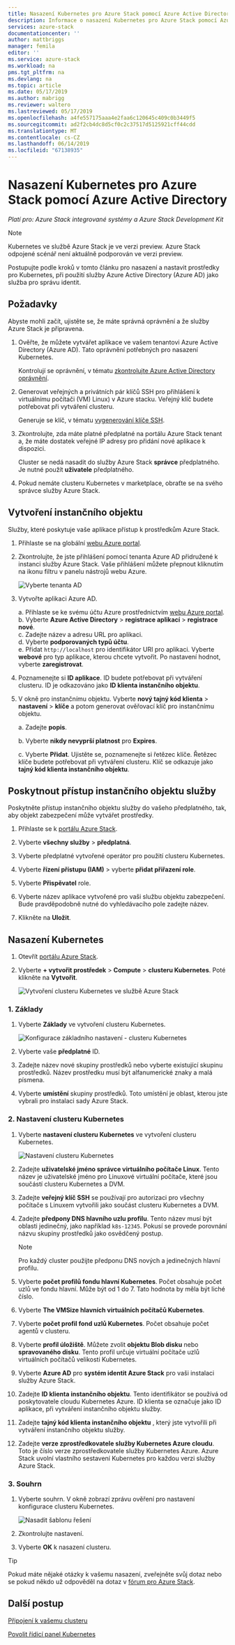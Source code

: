 ```yaml
---
title: Nasazení Kubernetes pro Azure Stack pomocí Azure Active Directory (Azure AD) | Dokumentace Microsoftu
description: Informace o nasazení Kubernetes pro Azure Stack pomocí Azure Active Directory (Azure AD).
services: azure-stack
documentationcenter: ''
author: mattbriggs
manager: femila
editor: ''
ms.service: azure-stack
ms.workload: na
pms.tgt_pltfrm: na
ms.devlang: na
ms.topic: article
ms.date: 05/17/2019
ms.author: mabrigg
ms.reviewer: waltero
ms.lastreviewed: 05/17/2019
ms.openlocfilehash: a4fe557175aaa4e2faa6c120645c409c0b3449f5
ms.sourcegitcommit: ad2f2cb4dc8d5cf0c2c37517d5125921cff44cdd
ms.translationtype: MT
ms.contentlocale: cs-CZ
ms.lasthandoff: 06/14/2019
ms.locfileid: "67138935"
---
```

# <a name="deploy-kubernetes-to-azure-stack-using-azure-active-directory"></a>Nasazení Kubernetes pro Azure Stack pomocí Azure Active Directory

*Platí pro: Azure Stack integrované systémy a Azure Stack Development Kit*

> [!Note]  
> Kubernetes ve službě Azure Stack je ve verzi preview. Azure Stack odpojené scénář není aktuálně podporován ve verzi preview.

Postupujte podle kroků v tomto článku pro nasazení a nastavit prostředky pro Kubernetes, při použití služby Azure Active Directory (Azure AD) jako služba pro správu identit. 

## <a name="prerequisites"></a>Požadavky

Abyste mohli začít, ujistěte se, že máte správná oprávnění a že služby Azure Stack je připravena.

1. Ověřte, že můžete vytvářet aplikace ve vašem tenantovi Azure Active Directory (Azure AD). Tato oprávnění potřebných pro nasazení Kubernetes.

    Kontrolují se oprávnění, v tématu [zkontrolujte Azure Active Directory oprávnění](https://docs.microsoft.com/azure/azure-resource-manager/resource-group-create-service-principal-portal).

1. Generovat veřejných a privátních pár klíčů SSH pro přihlášení k virtuálnímu počítači (VM) Linux) v Azure stacku. Veřejný klíč budete potřebovat při vytváření clusteru.

    Generuje se klíč, v tématu [vygenerování klíče SSH](https://github.com/msazurestackworkloads/acs-engine/blob/master/docs/ssh.md#ssh-key-generation).

1. Zkontrolujte, zda máte platné předplatné na portálu Azure Stack tenant a, že máte dostatek veřejné IP adresy pro přidání nové aplikace k dispozici.

    Cluster se nedá nasadit do služby Azure Stack **správce** předplatného. Je nutné použít **uživatele** předplatného. 

1. Pokud nemáte clusteru Kubernetes v marketplace, obraťte se na svého správce služby Azure Stack.

## <a name="create-a-service-principal"></a>Vytvoření instančního objektu

Služby, které poskytuje vaše aplikace přístup k prostředkům Azure Stack. 

1. Přihlaste se na globální [webu Azure portal](https://portal.azure.com).

1. Zkontrolujte, že jste přihlášení pomocí tenanta Azure AD přidružené k instanci služby Azure Stack. Vaše přihlášení můžete přepnout kliknutím na ikonu filtru v panelu nástrojů webu Azure.

    ![Vyberte tenanta AD](media/azure-stack-solution-template-kubernetes-deploy/tenantselector.png)

1. Vytvořte aplikaci Azure AD.

    a. Přihlaste se ke svému účtu Azure prostřednictvím [webu Azure portal](https://portal.azure.com).  
    b. Vyberte **Azure Active Directory** > **registrace aplikací** > **registrace nové**.  
    c. Zadejte název a adresu URL pro aplikaci.  
    d. Vyberte **podporovaných typů účtu**.  
    e.  Přidat `http://localhost` pro identifikátor URI pro aplikaci. Vyberte **webové** pro typ aplikace, kterou chcete vytvořit. Po nastavení hodnot, vyberte **zaregistrovat**.

1. Poznamenejte si **ID aplikace**. ID budete potřebovat při vytváření clusteru. ID je odkazováno jako **ID klienta instančního objektu**.

1. V okně pro instančnímu objektu. Vyberte **nový tajný kód klienta** > **nastavení** > **klíče** a potom generovat ověřovací klíč pro instančnímu objektu.

    a. Zadejte **popis**.

    b. Vyberte **nikdy nevyprší platnost** pro **Expires**.

    c. Vyberte **Přidat**. Ujistěte se, poznamenejte si řetězec klíče. Řetězec klíče budete potřebovat při vytváření clusteru. Klíč se odkazuje jako **tajný kód klienta instančního objektu**.

## <a name="give-the-service-principal-access"></a>Poskytnout přístup instančního objektu služby

Poskytněte přístup instančního objektu služby do vašeho předplatného, tak, aby objekt zabezpečení může vytvářet prostředky.

1.  Přihlaste se k [portálu Azure Stack](https://portal.local.azurestack.external/).

1. Vyberte **všechny služby** > **předplatná**.

1. Vyberte předplatné vytvořené operátor pro použití clusteru Kubernetes.

1. Vyberte **řízení přístupu (IAM)** > vyberte **přidat přiřazení role**.

1. Vyberte **Přispěvatel** role.

1. Vyberte název aplikace vytvořené pro vaši službu objektu zabezpečení. Bude pravděpodobně nutné do vyhledávacího pole zadejte název.

1. Klikněte na **Uložit**.

## <a name="deploy-kubernetes"></a>Nasazení Kubernetes

1. Otevřít [portálu Azure Stack](https://portal.local.azurestack.external).

1. Vyberte **+ vytvořit prostředek** > **Compute** > **clusteru Kubernetes**. Poté klikněte na **Vytvořit**.

    ![Vytvoření clusteru Kubernetes ve službě Azure Stack](media/azure-stack-solution-template-kubernetes-deploy/01_kub_market_item.png)

### <a name="1-basics"></a>1. Základy

1. Vyberte **Základy** ve vytvoření clusteru Kubernetes.

    ![Konfigurace základního nastavení - clusteru Kubernetes](media/azure-stack-solution-template-kubernetes-deploy/02_kub_config_basic.png)

1. Vyberte vaše **předplatné** ID.

1. Zadejte název nové skupiny prostředků nebo vyberte existující skupinu prostředků. Název prostředku musí být alfanumerické znaky a malá písmena.

1. Vyberte **umístění** skupiny prostředků. Toto umístění je oblast, kterou jste vybrali pro instalaci sady Azure Stack.

### <a name="2-kubernetes-cluster-settings"></a>2. Nastavení clusteru Kubernetes

1. Vyberte **nastavení clusteru Kubernetes** ve vytvoření clusteru Kubernetes.

    ![Nastavení clusteru Kubernetes](media/azure-stack-solution-template-kubernetes-deploy/03_kub_config_settings-aad.png)

1. Zadejte **uživatelské jméno správce virtuálního počítače Linux**. Tento název je uživatelské jméno pro Linuxové virtuální počítače, které jsou součástí clusteru Kubernetes a DVM.

1. Zadejte **veřejný klíč SSH** se používají pro autorizaci pro všechny počítače s Linuxem vytvořili jako součást clusteru Kubernetes a DVM.

1. Zadejte **předpony DNS hlavního uzlu profilu**. Tento název musí být oblasti jedinečný, jako například `k8s-12345`. Pokusí se provede porovnání názvu skupiny prostředků jako osvědčený postup.

    > [!Note]  
    > Pro každý cluster použijte předponu DNS nových a jedinečných hlavní profilu.

1. Vyberte **počet profilů fondu hlavní Kubernetes**. Počet obsahuje počet uzlů ve fondu hlavní. Může být od 1 do 7. Tato hodnota by měla být liché číslo.

1. Vyberte **The VMSize hlavních virtuálních počítačů Kubernetes**.

1. Vyberte **počet profil fond uzlů Kubernetes**. Počet obsahuje počet agentů v clusteru. 

1. Vyberte **profil úložiště**. Můžete zvolit **objektu Blob disku** nebo **spravovaného disku**. Tento profil určuje virtuální počítače uzlů virtuálních počítačů velikosti Kubernetes. 

1. Vyberte **Azure AD** pro **systém identit Azure Stack** pro vaši instalaci služby Azure Stack. 

1. Zadejte **ID klienta instančního objektu**. Tento identifikátor se používá od poskytovatele cloudu Kubernetes Azure. ID klienta se označuje jako ID aplikace, při vytváření instančního objektu služby.

1. Zadejte **tajný kód klienta instančního objektu** , který jste vytvořili při vytváření instančního objektu služby.

1. Zadejte **verze zprostředkovatele služby Kubernetes Azure cloudu**. Toto je číslo verze zprostředkovatele služby Kubernetes Azure. Azure Stack uvolní vlastního sestavení Kubernetes pro každou verzi služby Azure Stack.

### <a name="3-summary"></a>3. Souhrn

1. Vyberte souhrn. V okně zobrazí zprávu ověření pro nastavení konfigurace clusteru Kubernetes.

    ![Nasadit šablonu řešení](media/azure-stack-solution-template-kubernetes-deploy/04_preview.png)

2. Zkontrolujte nastavení.

3. Vyberte **OK** k nasazení clusteru.

> [!TIP]  
>  Pokud máte nějaké otázky k vašemu nasazení, zveřejněte svůj dotaz nebo se pokud někdo už odpověděl na dotaz v [fórum pro Azure Stack](https://social.msdn.microsoft.com/Forums/azure/home?forum=azurestack).


## <a name="next-steps"></a>Další postup

[Připojení k vašemu clusteru](azure-stack-solution-template-kubernetes-deploy.md#connect-to-your-cluster)

[Povolit řídicí panel Kubernetes](azure-stack-solution-template-kubernetes-dashboard.md)
